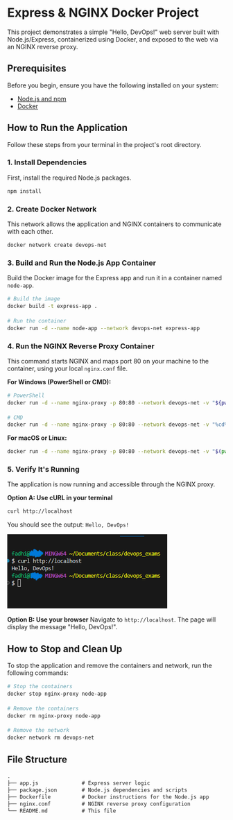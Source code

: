 # Express & NGINX Docker Project

This project demonstrates a simple "Hello, DevOps!" web server built with Node.js/Express, containerized using Docker, and exposed to the web via an NGINX reverse proxy.

## Prerequisites

Before you begin, ensure you have the following installed on your system:
- [Node.js and npm](https://nodejs.org/en/download/)
- [Docker](https://www.docker.com/products/docker-desktop/)

## How to Run the Application

Follow these steps from your terminal in the project's root directory.

### 1. Install Dependencies
First, install the required Node.js packages.
```sh
npm install
```

### 2. Create Docker Network
This network allows the application and NGINX containers to communicate with each other.
```sh
docker network create devops-net
```

### 3. Build and Run the Node.js App Container
Build the Docker image for the Express app and run it in a container named `node-app`.
```sh
# Build the image
docker build -t express-app .

# Run the container
docker run -d --name node-app --network devops-net express-app
```

### 4. Run the NGINX Reverse Proxy Container
This command starts NGINX and maps port 80 on your machine to the container, using your local `nginx.conf` file.

**For Windows (PowerShell or CMD):**
```sh
# PowerShell
docker run -d --name nginx-proxy -p 80:80 --network devops-net -v "${pwd}/nginx.conf:/etc/nginx/nginx.conf:ro" nginx

# CMD
docker run -d --name nginx-proxy -p 80:80 --network devops-net -v "%cd%/nginx.conf:/etc/nginx/nginx.conf:ro" nginx
```

**For macOS or Linux:**
```sh
docker run -d --name nginx-proxy -p 80:80 --network devops-net -v "$(pwd)/nginx.conf:/etc/nginx/nginx.conf:ro" nginx
```

### 5. Verify It's Running
The application is now running and accessible through the NGINX proxy.

**Option A: Use cURL in your terminal**
```sh
curl http://localhost
```
You should see the output: `Hello, DevOps!`

![screenshot](./screenshot.png)

**Option B: Use your browser**
Navigate to `http://localhost`. The page will display the message "Hello, DevOps!".

## How to Stop and Clean Up
To stop the application and remove the containers and network, run the following commands:
```sh
# Stop the containers
docker stop nginx-proxy node-app

# Remove the containers
docker rm nginx-proxy node-app

# Remove the network
docker network rm devops-net
```

## File Structure
```
.
├── app.js              # Express server logic
├── package.json        # Node.js dependencies and scripts
├── Dockerfile          # Docker instructions for the Node.js app
├── nginx.conf          # NGINX reverse proxy configuration
└── README.md           # This file
```
